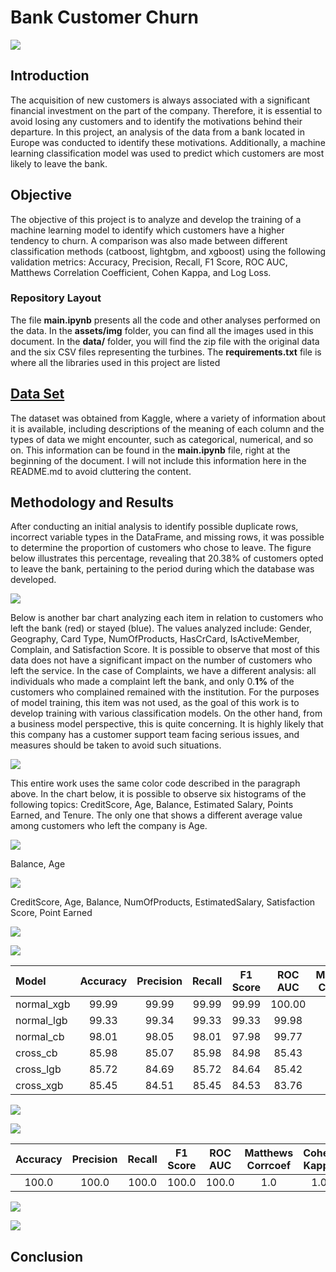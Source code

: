 # Bank Customer Churn

![](assets/img/cape.webp)

## Introduction

The acquisition of new customers is always associated with a significant financial investment on the part of the company. Therefore, it is essential to avoid losing any customers and to identify the motivations behind their departure. In this project, an analysis of the data from a bank located in Europe was conducted to identify these motivations. Additionally, a machine learning classification model was used to predict which customers are most likely to leave the bank.

## Objective

The objective of this project is to analyze and develop the training of a machine learning model to identify which customers have a higher tendency to churn. A comparison was also made between different classification methods (catboost, lightgbm, and xgboost) using the following validation metrics: Accuracy, Precision, Recall, F1 Score, ROC AUC, Matthews Correlation Coefficient, Cohen Kappa, and Log Loss.


### Repository Layout

The file **__main.ipynb__** presents all the code and other analyses performed on the data. In the **__assets/img__** folder, you can find all the images used in this document. In the **__data/__** folder, you will find the zip file with the original data and the six CSV files representing the turbines. The **__requirements.txt__** file is where all the libraries used in this project are listed

## [Data Set](https://www.kaggle.com/datasets/radheshyamkollipara/bank-customer-churn)

The dataset was obtained from Kaggle, where a variety of information about it is available, including descriptions of the meaning of each column and the types of data we might encounter, such as categorical, numerical, and so on. This information can be found in the **main.ipynb** file, right at the beginning of the document. I will not include this information here in the README.md to avoid cluttering the content.

## Methodology and Results

After conducting an initial analysis to identify possible duplicate rows, incorrect variable types in the DataFrame, and missing rows, it was possible to determine the proportion of customers who chose to leave. The figure below illustrates this percentage, revealing that 20.38% of customers opted to leave the bank, pertaining to the period during which the database was developed.

![](assets/img/1.png)

Below is another bar chart analyzing each item in relation to customers who left the bank (red) or stayed (blue). The values analyzed include: Gender, Geography, Card Type, NumOfProducts, HasCrCard, IsActiveMember, Complain, and Satisfaction Score. It is possible to observe that most of this data does not have a significant impact on the number of customers who left the service. In the case of Complaints, we have a different analysis: all individuals who made a complaint left the bank, and only 0.**1%** of the customers who complained remained with the institution. For the purposes of model training, this item was not used, as the goal of this work is to develop training with various classification models. On the other hand, from a business model perspective, this is quite concerning. It is highly likely that this company has a customer support team facing serious issues, and measures should be taken to avoid such situations.

![](assets/img/2.png)

This entire work uses the same color code described in the paragraph above. In the chart below, it is possible to observe six histograms of the following topics: CreditScore, Age, Balance, Estimated Salary, Points Earned, and Tenure. The only one that shows a different average value among customers who left the company is Age.

![](assets/img/3.png)

Balance, Age


![](assets/img/4.png)

CreditScore, Age, Balance, NumOfProducts, EstimatedSalary, Satisfaction Score, Point Earned

![](assets/img/5.png)

![](assets/img/6.png)



| Model        | Accuracy | Precision | Recall | F1 Score | ROC AUC | Matthews Corrcoef | Cohen Kappa | Log Loss |
|:-------------|:--------:|:---------:|:------:|:--------:|:-------:|:-----------------:|:-----------:|:--------:|
| normal_xgb   |  99.99   |   99.99   |  99.99 |  99.99   |  100.00 |        1.00       |     1.00    |  3.89    |
| normal_lgb   |  99.33   |   99.34   |  99.33 |  99.33   |  99.98  |        0.98       |     0.98    |  9.60    |
| normal_cb    |  98.01   |   98.05   |  98.01 |  97.98   |  99.77  |        0.94       |     0.94    |  10.20   |
| cross_cb     |  85.98   |   85.07   |  85.98 |  84.98   |  85.43  |        0.53       |     0.51    |  35.72   |
| cross_lgb    |  85.72   |   84.69   |  85.72 |  84.64   |  85.42  |        0.51       |     0.50    |  36.07   |
| cross_xgb    |  85.45   |   84.51   |  85.45 |  84.53   |  83.76  |        0.51       |     0.50    |  42.26   |


![](assets/img/7.png)


![](assets/img/8.png)









| Accuracy | Precision | Recall | F1 Score | ROC AUC | Matthews Corrcoef | Cohen Kappa | Log Loss |
|:--------:|:---------:|:------:|:--------:|:-------:|:-----------------:|:-----------:|:--------:|
|  100.0   |   100.0   |  100.0 |   100.0  |  100.0  |        1.0        |     1.0     |  1.08    |

![](assets/img/9.png)


![](assets/img/10.png)

## Conclusion